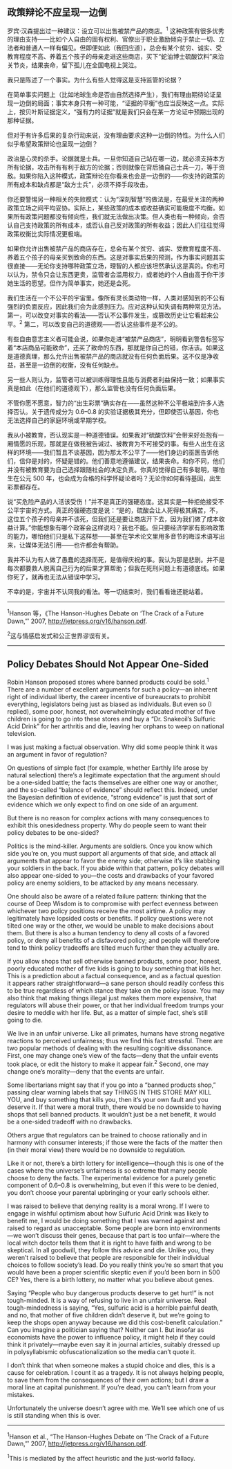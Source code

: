 ## 政策辩论不应呈现一边倒

罗宾·汉森提出过一种建议：设立可以出售被禁产品的商店。<sup>1</sup> 这种政策有很多优秀的理由支持——比如个人自由的固有权利、官僚出于职业激励倾向于禁止一切、立法者和普通人一样有偏见。但即便如此（我回应道），总会有某个贫穷、诚实、受教育程度不高、养着五个孩子的母亲走进这些商店，买下“蛇油博士硫酸饮料”来治关节炎，结果丧命，留下孤儿在全国电视上哭泣。

我只是陈述了一个事实。为什么有些人觉得这是支持监管的论据？

在简单事实问题上（比如地球生命是否由自然选择产生），我们有理由期待论证呈现一边倒的局面；事实本身只有一种可能，“证据的平衡”也应当反映这一点。实际上，按贝叶斯证据定义，“强有力的证据”就是我们只会在某一方论证中预期出现的那种证据。

但对于有许多后果的复杂行动来说，没有理由要求这种一边倒的特性。为什么人们似乎希望政策辩论也呈现一边倒？

政治是心灵的杀手。论据就是士兵。一旦你知道自己站在哪一边，就必须支持本方所有论据，攻击所有有利于敌方的论据；否则就像在背后捅自己士兵一刀，等于资敌。如果你陷入这种模式，政策辩论在你看来也会是一边倒的——你支持的政策的所有成本和缺点都是“敌方士兵”，必须不择手段攻击。

你还要警惕另一种相关的失败模式：认为“深刻智慧”的做法是，在最受关注的两种政策立场之间平均妥协。实际上，某些政策的成本或收益确实可能极度不均衡。如果所有政策问题都没有倾向性，我们就无法做出决策。但人类也有一种倾向，会否认自己支持政策的所有成本，或否认自己反对政策的所有收益；因此人们往往觉得政策权衡比实际情况更极端。

如果你允许出售被禁产品的商店存在，总会有某个贫穷、诚实、受教育程度不高、养着五个孩子的母亲买到致命的东西。这是对事实后果的预测，作为事实问题其实很直接——无论你支持哪种政策立场，理智的人都应该坦然承认这是真的。你也可以认为，禁令只会让东西更贵，监管者会滥用权力，或者她的个人自由高于你干涉她生活的愿望。但作为简单事实，她还是会死。

我们生活在一个不公平的宇宙里。像所有灵长类动物一样，人类对感知到的不公有强烈的负面反应，因此我们会为此感到压力。应对这种认知失调有两种常见方法。第一，可以改变对事实的看法——否认不公事件发生，或篡改历史让它看起来公平。<sup>2</sup> 第二，可以改变自己的道德观——否认这些事件是不公的。

有些自由意志主义者可能会说，如果你走进“被禁产品商店”，明明看到警告标签写着“本店商品可能致命”，还买了致命的东西，那就是你自己的错，你活该。如果这是道德真理，那么允许出售被禁产品的商店就没有任何负面后果。这不仅是净收益，甚至是一边倒的权衡，没有任何缺点。

另一些人则认为，监管者可以被训练得理性且能与消费者利益保持一致；如果事实真是如此（在他们的道德观下），那么监管也没有任何负面后果。

不管你愿不愿意，智力的“出生彩票”确实存在——虽然这种不公平极端到许多人选择否认。关于遗传成分为 0.6–0.8 的实验证据极其充分，但即使否认基因，你也无法选择自己的家庭环境或早期学校。

我从小被教育，否认现实是一种道德错误。如果我对“硫酸饮料”会带来好处抱有一厢情愿的乐观，那就是在做我被告诫过、被教育为不可接受的事。有些人出生在这样的环境——我们暂且不谈基因，因为那太不公平了——他们身边的巫医告诉他们，信仰是对的，怀疑是错的。他们善意地遵循建议，结果丧命。和你不同，他们并没有被教育要为自己选择跟随社会的决定负责。你真的觉得自己有多聪明，哪怕生在公元 500 年，也会成为合格的科学怀疑论者吗？无论你如何看待基因，出生彩票都存在。

说“买危险产品的人活该受伤！”并不是真正的强硬态度。这其实是一种拒绝接受不公平宇宙的方式。真正的强硬态度是说：“是的，硫酸会让人死得极其痛苦，不，这位五个孩子的母亲并不该死，但我们还是要让商店开下去，因为我们做了成本收益计算。”你能想象有哪个政客会这样说吗？我也不能。但只要经济学家有影响政策的能力，哪怕他们只是私下这样想——甚至在学术论文里用多音节的晦涩术语写出来，让媒体无法引用——也许都会有帮助。

我并不认为有人做了愚蠢的选择而死，是值得庆祝的事。我认为那是悲剧。并不是每次都要救人脱离自己行为的后果才算帮助；但我在死刑问题上有道德底线。如果你死了，就再也无法从错误中学习。

不幸的是，宇宙并不认同我的看法。等一切结束时，我们看看谁还能站着。

---

<sup>1</sup>Hanson 等，《The Hanson-Hughes Debate on ‘The Crack of a Future Dawn,”’ 2007, http://jetpress.org/v16/hanson.pdf.

<sup>2</sup>这与情感启发式和公正世界谬误有关。

---

## Policy Debates Should Not Appear One-Sided

Robin Hanson proposed stores where banned products could be sold.<sup>1</sup> There are a number of excellent arguments for such a policy—an inherent right of individual liberty, the career incentive of bureaucrats to prohibit everything, legislators being just as biased as individuals. But even so (I replied), some poor, honest, not overwhelmingly educated mother of five children is going to go into these stores and buy a “Dr. Snakeoil’s Sulfuric Acid Drink” for her arthritis and die, leaving her orphans to weep on national television.

I was just making a factual observation. Why did some people think it was an argument in favor of regulation?

On questions of simple fact (for example, whether Earthly life arose by natural selection) there’s a legitimate expectation that the argument should be a one-sided battle; the facts themselves are either one way or another, and the so-called “balance of evidence” should reflect this. Indeed, under the Bayesian definition of evidence, “strong evidence” is just that sort of evidence which we only expect to find on one side of an argument.

But there is no reason for complex actions with many consequences to exhibit this onesidedness property. Why do people seem to want their policy debates to be one-sided?

Politics is the mind-killer. Arguments are soldiers. Once you know which side you’re on, you must support all arguments of that side, and attack all arguments that appear to favor the enemy side; otherwise it’s like stabbing your soldiers in the back. If you abide within that pattern, policy debates will also appear one-sided to you—the costs and drawbacks of your favored policy are enemy soldiers, to be attacked by any means necessary.

One should also be aware of a related failure pattern: thinking that the course of Deep Wisdom is to compromise with perfect evenness between whichever two policy positions receive the most airtime. A policy may legitimately have lopsided costs or benefits. If policy questions were not tilted one way or the other, we would be unable to make decisions about them. But there is also a human tendency to deny all costs of a favored policy, or deny all benefits of a disfavored policy; and people will therefore tend to think policy tradeoffs are tilted much further than they actually are.

If you allow shops that sell otherwise banned products, some poor, honest, poorly educated mother of five kids is going to buy something that kills her. This is a prediction about a factual consequence, and as a factual question it appears rather straightforward—a sane person should readily confess this to be true regardless of which stance they take on the policy issue. You may also think that making things illegal just makes them more expensive, that regulators will abuse their power, or that her individual freedom trumps your desire to meddle with her life. But, as a matter of simple fact, she’s still going to die.

We live in an unfair universe. Like all primates, humans have strong negative reactions to perceived unfairness; thus we find this fact stressful. There are two popular methods of dealing with the resulting cognitive dissonance. First, one may change one’s view of the facts—deny that the unfair events took place, or edit the history to make it appear fair.<sup>2</sup> Second, one may change one’s morality—deny that the events are unfair.

Some libertarians might say that if you go into a “banned products shop,” passing clear warning labels that say THINGS IN THIS STORE MAY KILL YOU, and buy something that kills you, then it’s your own fault and you deserve it. If that were a moral truth, there would be no downside to having shops that sell banned products. It wouldn’t just be a net benefit, it would be a one-sided tradeoff with no drawbacks.

Others argue that regulators can be trained to choose rationally and in harmony with consumer interests; if those were the facts of the matter then (in their moral view) there would be no downside to regulation.

Like it or not, there’s a birth lottery for intelligence—though this is one of the cases where the universe’s unfairness is so extreme that many people choose to deny the facts. The experimental evidence for a purely genetic component of 0.6–0.8 is overwhelming, but even if this were to be denied, you don’t choose your parental upbringing or your early schools either.

I was raised to believe that denying reality is a moral wrong. If I were to engage in wishful optimism about how Sulfuric Acid Drink was likely to benefit me, I would be doing something that I was warned against and raised to regard as unacceptable. Some people are born into environments—we won’t discuss their genes, because that part is too unfair—where the local witch doctor tells them that it is right to have faith and wrong to be skeptical. In all goodwill, they follow this advice and die. Unlike you, they weren’t raised to believe that people are responsible for their individual choices to follow society’s lead. Do you really think you’re so smart that you would have been a proper scientific skeptic even if you’d been born in 500 CE? Yes, there is a birth lottery, no matter what you believe about genes.

Saying “People who buy dangerous products deserve to get hurt!” is not tough-minded. It is a way of refusing to live in an unfair universe. Real tough-mindedness is saying, “Yes, sulfuric acid is a horrible painful death, and no, that mother of five children didn’t deserve it, but we’re going to keep the shops open anyway because we did this cost-benefit calculation.” Can you imagine a politician saying that? Neither can I. But insofar as economists have the power to influence policy, it might help if they could think it privately—maybe even say it in journal articles, suitably dressed up in polysyllabismic obfuscationalization so the media can’t quote it.

I don’t think that when someone makes a stupid choice and dies, this is a cause for celebration. I count it as a tragedy. It is not always helping people, to save them from the consequences of their own actions; but I draw a moral line at capital punishment. If you’re dead, you can’t learn from your mistakes.

Unfortunately the universe doesn’t agree with me. We’ll see which one of us is still standing when this is over.

---

<sup>1</sup>Hanson et al., “The Hanson-Hughes Debate on ‘The Crack of a Future Dawn,”’ 2007, http://jetpress.org/v16/hanson.pdf.

<sup>1</sup>This is mediated by the affect heuristic and the just-world fallacy.